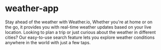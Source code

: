 # weather-app
Stay ahead of the weather with Weather.io,  Whether you're at home or on the go, it provides you with real-time weather updates based on your live location. Looking to plan a trip or just curious about the weather in different cities? Our easy-to-use search feature lets you explore weather conditions anywhere in the world with just a few taps.

